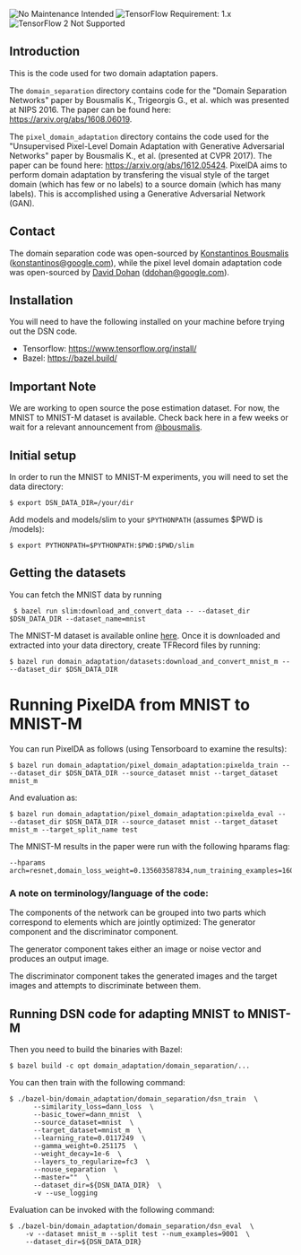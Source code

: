 ![No Maintenance Intended](https://img.shields.io/badge/No%20Maintenance%20Intended-%E2%9C%95-red.svg)
![TensorFlow Requirement: 1.x](https://img.shields.io/badge/TensorFlow%20Requirement-1.x-brightgreen)
![TensorFlow 2 Not Supported](https://img.shields.io/badge/TensorFlow%202%20Not%20Supported-%E2%9C%95-red.svg)

## Introduction
This is the code used for two domain adaptation papers.

The `domain_separation` directory contains code for the "Domain Separation
Networks" paper by Bousmalis K., Trigeorgis G., et al. which was presented at
NIPS 2016. The paper can be found here: https://arxiv.org/abs/1608.06019.

The `pixel_domain_adaptation` directory contains the code used for the
"Unsupervised Pixel-Level Domain Adaptation with Generative Adversarial
Networks" paper by Bousmalis K., et al. (presented at CVPR 2017). The paper can
be found here: https://arxiv.org/abs/1612.05424. PixelDA aims to perform domain
adaptation by transfering the visual style of the target domain (which has few
or no labels) to a source domain (which has many labels). This is accomplished
using a Generative Adversarial Network (GAN).

## Contact
The domain separation code was open-sourced
by [Konstantinos Bousmalis](https://github.com/bousmalis)
(konstantinos@google.com), while the pixel level domain adaptation code was
open-sourced by [David Dohan](https://github.com/dmrd) (ddohan@google.com).

## Installation
You will need to have the following installed on your machine before trying out the DSN code.

*  Tensorflow: https://www.tensorflow.org/install/
*  Bazel: https://bazel.build/

## Important Note
We are working to open source the pose estimation dataset. For now, the MNIST to
MNIST-M dataset is available. Check back here in a few weeks or wait for a
relevant announcement from [@bousmalis](https://twitter.com/bousmalis).

## Initial setup
In order to run the MNIST to MNIST-M experiments, you will need to set the
data directory:

```
$ export DSN_DATA_DIR=/your/dir
```

Add models and models/slim to your `$PYTHONPATH` (assumes $PWD is /models):

```
$ export PYTHONPATH=$PYTHONPATH:$PWD:$PWD/slim
```

## Getting the datasets

You can fetch the MNIST data by running

```
 $ bazel run slim:download_and_convert_data -- --dataset_dir $DSN_DATA_DIR --dataset_name=mnist
```

The MNIST-M dataset is available online [here](http://bit.ly/2nrlUAJ).  Once it is downloaded and extracted into your data directory, create TFRecord files by running:
```
$ bazel run domain_adaptation/datasets:download_and_convert_mnist_m -- --dataset_dir $DSN_DATA_DIR
```



# Running PixelDA from MNIST to MNIST-M
You can run PixelDA as follows (using Tensorboard to examine the results):

```
$ bazel run domain_adaptation/pixel_domain_adaptation:pixelda_train -- --dataset_dir $DSN_DATA_DIR --source_dataset mnist --target_dataset mnist_m
```

And evaluation as:
```
$ bazel run domain_adaptation/pixel_domain_adaptation:pixelda_eval -- --dataset_dir $DSN_DATA_DIR --source_dataset mnist --target_dataset mnist_m --target_split_name test
```

The MNIST-M results in the paper were run with the following hparams flag:
```
--hparams arch=resnet,domain_loss_weight=0.135603587834,num_training_examples=16000000,style_transfer_loss_weight=0.0113173311334,task_loss_in_g_weight=0.0100959947002,task_tower=mnist,task_tower_in_g_step=true
```

### A note on terminology/language of the code:

The components of the network can be grouped into two parts
which correspond to elements which are jointly optimized: The generator
component and the discriminator component.

The generator component takes either an image or noise vector and produces an
output image. 

The discriminator component takes the generated images and the target images
and attempts to discriminate between them.

## Running DSN code for adapting MNIST to MNIST-M

Then you need to build the binaries with Bazel:

```
$ bazel build -c opt domain_adaptation/domain_separation/...
```

You can then train with the following command:

```
$ ./bazel-bin/domain_adaptation/domain_separation/dsn_train  \
      --similarity_loss=dann_loss  \
      --basic_tower=dann_mnist  \
      --source_dataset=mnist  \
      --target_dataset=mnist_m  \
      --learning_rate=0.0117249  \
      --gamma_weight=0.251175  \
      --weight_decay=1e-6  \
      --layers_to_regularize=fc3  \
      --nouse_separation  \
      --master=""  \
      --dataset_dir=${DSN_DATA_DIR}  \
      -v --use_logging
```

Evaluation can be invoked with the following command:

```
$ ./bazel-bin/domain_adaptation/domain_separation/dsn_eval  \
    -v --dataset mnist_m --split test --num_examples=9001  \
    --dataset_dir=${DSN_DATA_DIR}
```
